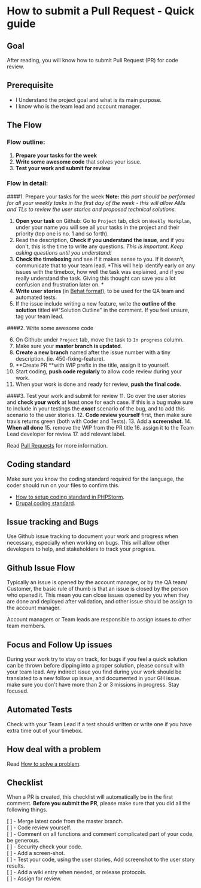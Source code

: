 # How to submit a Pull Request - Quick guide


## Goal

After reading, you will know how to submit Pull Request (PR) for code review.

## Prerequisite

* I Understand the project goal and what is its main purpose.
* I know who is the team lead and account manager.

## The Flow 

### Flow outline:

1. **Prepare your tasks for the week**
2. **Write some awesome code** that solves your issue.
1. **Test your work and submit for review**

### Flow in detail:

####1. Prepare your tasks for the week
**Note:** *this part should be performed for all your weekly tasks in the first day of the week - this will allow AMs and TLs to review the user stories and proposed technical solutions.*


1. **Open your task** on Github: Go to `Project` tab, click on `Weekly Workplan`, under your name you will see all your tasks in the project and their priority (top one is no. 1 and so forth).
2. Read the description, **Check if you understand the issue**, and if you don't, this is the time to  write any questions. *This is important. Keep asking questions until you understand!*
3. **Check the timeboxing** and see if it makes sense to you. If it doesn’t, communicate that to your team lead. *This will help identify early on any issues with the timebox, how well the task was explained, and if you really understand the task. Giving this thought can save you a lot confusion and frustration later on.  *
4. **Write user stories** (in [Behat format](http://docs.behat.org/en/v2.5/guides/1.gherkin.html)), to be used for the QA team and automated tests.
5. If the issue include writing a new feature, write the **outline of the solution** titled ##"Solution Outline" in the comment. If you feel unsure, tag your team lead.

####2. Write some awesome code

6. On Github: under `Project` tab, move the task to `In progress` column.
7. Make sure your **master branch is updated**.
7. **Create a new branch** named after the issue number with a tiny description. (ie. 450-fixing-feature).
8. **Create PR **with WIP prefix in the title, assign it to yourself.
9. Start coding, **push code regularly** to allow code review during your work.
10. When your work is done and ready for review, **push the final code**.

####3. Test your work and submit for review
11. Go over the user stories and **check your work** at least once for each case. If this is a bug make sure to include in your testings the ***exact*** scenario of the bug, and to add this scenario to the user stories.
12. **Code review yourself** first, then make sure travis returns green (both with Coder and Tests).
13. Add a **screenshot**.
14. **When all done** 
  15. remove the WIP from the PR title 
  16. assign it to the Team Lead developer for review
  17. add relevant label.

Read [Pull Requests](https://www.thegizraway.com/pull_requests.html) for more information.

## Coding standard 
 
Make sure you know the coding standard required for the language, the coder should run on your files to confirm this.

* [How to setup coding standard in PHPStorm](https://www.jetbrains.com/help/phpstorm/2016.2/configuring-code-style.html#d1056806e40).
* [Drupal coding standard](https://www.drupal.org/docs/develop/standards).

## Issue tracking and Bugs

Use Github issue tracking to document your work and progress when necessary, especially when working on bugs. This will allow other developers to help, and stakeholders to track your progress.


## Github Issue Flow


Typically an issue is opened by the account manager, or by the QA team/ Customer, the basic rule of thumb is that an issue is closed by the person who opened it. 
This mean you can close issues opened by you when they are done and deployed after validation, and other issue should be assign to the account manager.

Account managers or Team leads are responsible to assign issues to other team members.


## Focus and Follow Up issues

During your work try to stay on track, for bugs if you feel a quick solution can be thrown before dipping into a proper solution, please consult with your team lead.
Any indirect issue you find during your work should be translated to a new follow up issue, and documented in your GH issue.  
make sure you don't have more than 2 or 3 missions in progress. Stay focused.


## Automated Tests

Check with your Team Lead if a test should written or write one if you have extra time out of your timebox.

## How deal with a problem

Read [How to solve a problem](https://www.thegizraway.com/how_to_solve_a_problem.html).


## Checklist
When a PR is created, this checklist will automatically be in the first comment. **Before you submit the PR**, please make sure that you did all the following things.

[ ] - Merge latest code from the master branch.    
[ ] - Code review yourself.  
[ ] - Comment on all functions and comment complicated part of your code, be generous.  
[ ] - Security check your code.  
[ ] - Add a screen-shot.  
[ ] - Test your code, using the user stories, Add screenshot to the user story results.   
[ ] - Add a wiki entry when needed, or release protocols.  
[ ] - Assign for review.
